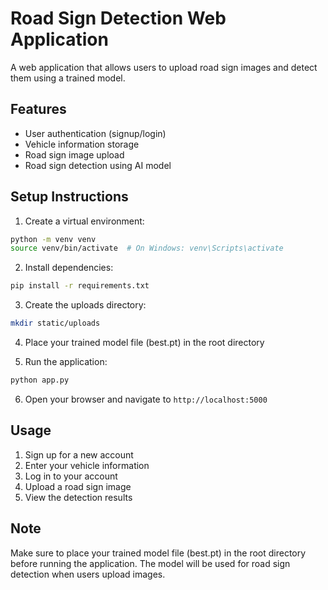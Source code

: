 # Road Sign Detection Web Application

A web application that allows users to upload road sign images and detect them using a trained model.

## Features

- User authentication (signup/login)
- Vehicle information storage
- Road sign image upload
- Road sign detection using AI model

## Setup Instructions

1. Create a virtual environment:
```bash
python -m venv venv
source venv/bin/activate  # On Windows: venv\Scripts\activate
```

2. Install dependencies:
```bash
pip install -r requirements.txt
```

3. Create the uploads directory:
```bash
mkdir static/uploads
```

4. Place your trained model file (best.pt) in the root directory

5. Run the application:
```bash
python app.py
```

6. Open your browser and navigate to `http://localhost:5000`

## Usage

1. Sign up for a new account
2. Enter your vehicle information
3. Log in to your account
4. Upload a road sign image
5. View the detection results

## Note

Make sure to place your trained model file (best.pt) in the root directory before running the application. The model will be used for road sign detection when users upload images. 